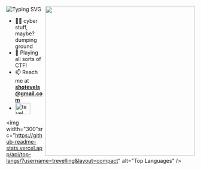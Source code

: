 ![Typing SVG](https://readme-typing-svg.demolab.com/?lines=Hi👋+I'm+Tev!) 
<img alight="right" align="right" width="400" src="https://idejupr.lt/img/351692.gif">

- 👨‍💻 cyber stuff, maybe? dumping ground
- 🚩 Playing all sorts of CTF!
- 📫 Reach me at **shotevels@gmail.com**
- <a href="https://www.linkedin.com/in/tevsrz/" target="blank"><img align="center" src="https://raw.githubusercontent.com/rahuldkjain/github-profile-readme-generator/master/src/images/icons/Social/linked-in-alt.svg" alt="tevel sho" height="30" width="40" /></a>


<img width="300"src="https://github-readme-stats.vercel.app/api/top-langs/?username=trevelling&layout=compact" alt="Top Languages" />







